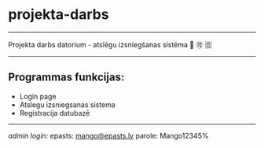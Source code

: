 # projekta-darbs

---

Projekta darbs datorium - atslēgu izsniegšanas sistēma 🐠 🉑 :u5408:

---
## Programmas funkcijas:
-  Login page
-  Atslegu izsniegsanas sistema
-  Registracija datubazē
---
*admin login:*
epasts: mango@epasts.lv
parole: Mango12345%
